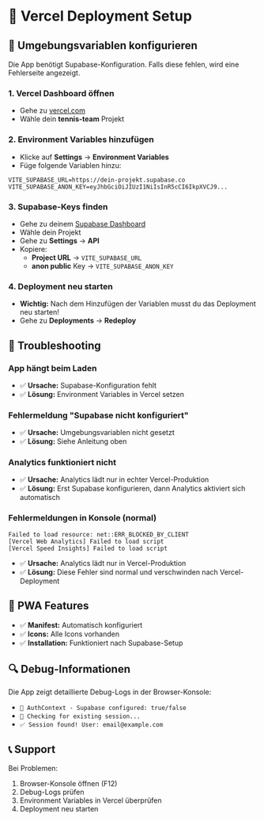 # 🚀 Vercel Deployment Setup

## 🔧 Umgebungsvariablen konfigurieren

Die App benötigt Supabase-Konfiguration. Falls diese fehlen, wird eine Fehlerseite angezeigt.

### 1. Vercel Dashboard öffnen
- Gehe zu [vercel.com](https://vercel.com)
- Wähle dein **tennis-team** Projekt

### 2. Environment Variables hinzufügen
- Klicke auf **Settings** → **Environment Variables**
- Füge folgende Variablen hinzu:

```
VITE_SUPABASE_URL=https://dein-projekt.supabase.co
VITE_SUPABASE_ANON_KEY=eyJhbGciOiJIUzI1NiIsInR5cCI6IkpXVCJ9...
```

### 3. Supabase-Keys finden
- Gehe zu deinem [Supabase Dashboard](https://supabase.com)
- Wähle dein Projekt
- Gehe zu **Settings** → **API**
- Kopiere:
  - **Project URL** → `VITE_SUPABASE_URL`
  - **anon public** Key → `VITE_SUPABASE_ANON_KEY`

### 4. Deployment neu starten
- **Wichtig:** Nach dem Hinzufügen der Variablen musst du das Deployment neu starten!
- Gehe zu **Deployments** → **Redeploy**

## 🎯 Troubleshooting

### App hängt beim Laden
- ✅ **Ursache:** Supabase-Konfiguration fehlt
- ✅ **Lösung:** Environment Variables in Vercel setzen

### Fehlermeldung "Supabase nicht konfiguriert"
- ✅ **Ursache:** Umgebungsvariablen nicht gesetzt
- ✅ **Lösung:** Siehe Anleitung oben

### Analytics funktioniert nicht
- ✅ **Ursache:** Analytics lädt nur in echter Vercel-Produktion
- ✅ **Lösung:** Erst Supabase konfigurieren, dann Analytics aktiviert sich automatisch

### Fehlermeldungen in Konsole (normal)
```
Failed to load resource: net::ERR_BLOCKED_BY_CLIENT
[Vercel Web Analytics] Failed to load script
[Vercel Speed Insights] Failed to load script
```
- ✅ **Ursache:** Analytics lädt nur in Vercel-Produktion
- ✅ **Lösung:** Diese Fehler sind normal und verschwinden nach Vercel-Deployment

## 📱 PWA Features
- ✅ **Manifest:** Automatisch konfiguriert
- ✅ **Icons:** Alle Icons vorhanden
- ✅ **Installation:** Funktioniert nach Supabase-Setup

## 🔍 Debug-Informationen
Die App zeigt detaillierte Debug-Logs in der Browser-Konsole:
- `🔵 AuthContext - Supabase configured: true/false`
- `🔵 Checking for existing session...`
- `✅ Session found! User: email@example.com`

## 📞 Support
Bei Problemen:
1. Browser-Konsole öffnen (F12)
2. Debug-Logs prüfen
3. Environment Variables in Vercel überprüfen
4. Deployment neu starten
